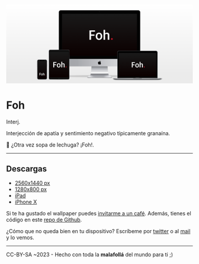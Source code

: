 ![Foh.](./assets/img/hero.png)
# Foh
Interj.

Interjección de apatía y sentimiento negativo típicamente granaína.

💬 ¿Otra vez sopa de lechuga? ¡Foh!.

---

## Descargas

- [2560x1440 px](assets/wallpapers/dark/foh-wallpaper-2560x1440-dark.png)
- [1280x800 px](assets/wallpapers/dark/foh-wallpaper-1280x800-dark.png)
- [iPad](assets/wallpapers/dark/foh-wallpaper-ipad-dark.png)
- [iPhone X](assets/wallpapers/dark/foh-wallpaper-iphoneX-dark.png)

Si te ha gustado el wallpaper puedes [invitarme a un café](https://ko-fi.com/E1E435KTC). Además, tienes el código en este [repo de Github](https://github.com/oneeyedman/foh).

¿Cómo que no queda bien en tu dispositivo?
Escríbeme por [twitter](https://twitter.com/oneeyedman) o al [mail](mailto:carlos@spacenomads.com) y lo vemos.

---

CC-BY-SA ~2023 - Hecho con toda la **malafollá** del mundo para ti ;)
